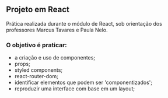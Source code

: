 ## Projeto em React

Prática realizada durante o módulo de React, sob orientação dos professores Marcus Tavares e Paula Nelo.

### O objetivo é praticar:

-  a criação e uso de componentes;
- props;
- styled components;
- react-router-dom;
- identificar elementos que podem ser 'componentizados';
- reproduzir uma interface com base em um layout;
